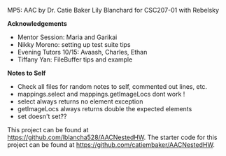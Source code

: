 MP5: AAC by Dr. Catie Baker
Lily Blanchard
for CSC207-01 with Rebelsky

**Acknowledgements**
* Mentor Session: Maria and Garikai
* Nikky Moreno: setting up test suite tips
* Evening Tutors 10/15: Avaash, Charles, Ethan
* Tiffany Yan: FileBuffer tips and example

**Notes to Self**
* Check all files for random notes to self, commented out lines, etc.
* mappings.select and mappings.getImageLocs dont work ! 
* select always returns no element exception
* getImageLocs always returns double the expected elements
* set doesn't set??

This project can be found at <https://github.com/lblancha528/AACNestedHW>.
The starter code for this project can be found at <https://github.com/catiembaker/AACNestedHW>.